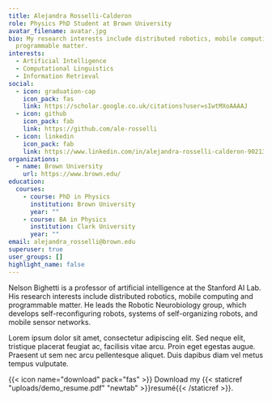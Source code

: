 ```yaml
---
title: Alejandra Rosselli-Calderon
role: Physics PhD Student at Brown University
avatar_filename: avatar.jpg
bio: My research interests include distributed robotics, mobile computing and
  programmable matter.
interests:
  - Artificial Intelligence
  - Computational Linguistics
  - Information Retrieval
social:
  - icon: graduation-cap
    icon_pack: fas
    link: https://scholar.google.co.uk/citations?user=sIwtMXoAAAAJ
  - icon: github
    icon_pack: fab
    link: https://github.com/ale-rosselli
  - icon: linkedin
    icon_pack: fab
    link: https://www.linkedin.com/in/alejandra-rosselli-calderon-90213019b/
organizations:
  - name: Brown University
    url: https://www.brown.edu/
education:
  courses:
    - course: PhD in Physics
      institution: Brown University
      year: ""
    - course: BA in Physics
      institution: Clark University
      year: ""
email: alejandra_rosselli@brown.edu
superuser: true
user_groups: []
highlight_name: false
---
```


Nelson Bighetti is a professor of artificial intelligence at the Stanford AI Lab. His research interests include distributed robotics, mobile computing and programmable matter. He leads the Robotic Neurobiology group, which develops self-reconfiguring robots, systems of self-organizing robots, and mobile sensor networks.

Lorem ipsum dolor sit amet, consectetur adipiscing elit. Sed neque elit, tristique placerat feugiat ac, facilisis vitae arcu. Proin eget egestas augue. Praesent ut sem nec arcu pellentesque aliquet. Duis dapibus diam vel metus tempus vulputate.

{{< icon name="download" pack="fas" >}} Download my {{< staticref "uploads/demo_resume.pdf" "newtab" >}}resumé{{< /staticref >}}.
